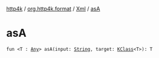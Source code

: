 [http4k](../../index.md) / [org.http4k.format](../index.md) / [Xml](index.md) / [asA](./as-a.md)

# asA

`fun <T : `[`Any`](https://kotlinlang.org/api/latest/jvm/stdlib/kotlin/-any/index.html)`> asA(input: `[`String`](https://kotlinlang.org/api/latest/jvm/stdlib/kotlin/-string/index.html)`, target: `[`KClass`](https://kotlinlang.org/api/latest/jvm/stdlib/kotlin.reflect/-k-class/index.html)`<T>): T`